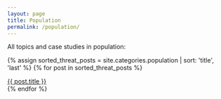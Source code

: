 ```yaml
---
layout: page
title: Population
permalink: /population/
---
```

All topics and case studies in population: 

{% assign sorted_threat_posts = site.categories.population | sort: 'title', 'last' %}
{% for post in sorted_threat_posts %}
   <li style="list-style-type: none;"><a href="{{ post.url }}">{{ post.title }}</a></li>
{% endfor %}